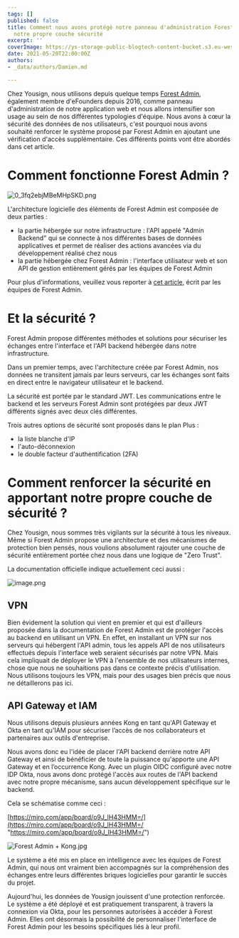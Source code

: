 ```yaml
---
tags: []
published: false
title: Comment nous avons protégé notre panneau d'administration Forest Admin avec
  notre propre couche sécurité
excerpt: ''
coverImage: https://ys-storage-public-blogtech-content-bucket.s3.eu-west-3.amazonaws.com/07-forest-admin@2x.png
date: 2021-05-20T22:00:00Z
authors:
- _data/authors/Damien.md

---
```

Chez Yousign, nous utilisons depuis quelque temps [Forest Admin](https://www.forestadmin.com/), également membre d'eFounders depuis 2016, comme panneau d'administration de notre application web et nous allons intensifier son usage au sein de nos différentes typologies d'équipe. Nous avons à cœur la sécurité des données de nos utilisateurs, c'est pourquoi nous avons souhaité renforcer le système proposé par Forest Admin en ajoutant une vérification d'accès supplémentaire. Ces différents points vont être abordés dans cet article.

# **Comment fonctionne Forest Admin ?**

![0_3fq2ebjMBeMHpSKD.png](https://yousign.slite.com/api/files/L95qSFpD4E/0_3fq2ebjMBeMHpSKD.png)

L'architecture logicielle des éléments de Forest Admin est composée de deux parties :

* la partie hébergée sur notre infrastructure : l'API appelé "Admin Backend" qui se connecte à nos différentes bases de données applicatives et permet de réaliser des actions avancées via du développement réalisé chez nous
* la partie hébergée chez Forest Admin : l'interface utilisateur web et son API de gestion entièrement gérés par les équipes de Forest Admin

Pour plus d'informations, veuillez vous reporter à [cet article](https://medium.com/forest-admin/a-deep-dive-into-forest-admins-architecture-and-its-benefits-for-the-developers-who-trust-it-1d49212fb4b), écrit par les équipes de Forest Admin.

# Et la sécurité ?

Forest Admin propose différentes méthodes et solutions pour sécuriser les échanges entre l'interface et l'API backend hébergée dans notre infrastructure.

Dans un premier temps, avec l'architecture créée par Forest Admin, nos données ne transitent jamais par leurs serveurs, car les échanges sont faits en direct entre le navigateur utilisateur et le backend.

La sécurité est portée par le standard JWT. Les communications entre le backend et les serveurs Forest Admin sont protégées par deux JWT différents signés avec deux clés différentes.

Trois autres options de sécurité sont proposés dans le plan Plus :

* la liste blanche d'IP
* l'auto-déconnexion
* le double facteur d'authentification (2FA)

# Comment renforcer la sécurité en apportant notre propre couche de sécurité ?

Chez Yousign, nous sommes très vigilants sur la sécurité à tous les niveaux. Même si Forest Admin propose une architecture et des mécanismes de protection bien pensés, nous voulions absolument rajouter une couche de sécurité entièrement portée chez nous dans une logique de "Zero Trust".

La documentation officielle indique actuellement ceci aussi :

![image.png](https://yousign.slite.com/api/files/K6yh5s1CnC/image.png)

## VPN

Bien évidement la solution qui vient en premier et qui est d'ailleurs proposée dans la documentation de Forest Admin est de protéger l'accès au backend en utilisant un VPN. En effet, en installant un VPN sur nos serveurs qui hébergent l'API admin, tous les appels API de nos utilisateurs effectués depuis l'interface web seraient sécurisés par notre VPN. Mais cela impliquait de déployer le VPN à l'ensemble de nos utilisateurs internes, chose que nous ne souhaitions pas dans ce contexte précis d'utilisation. Nous utilisons toujours les VPN, mais pour des usages bien précis que nous ne détaillerons pas ici.

## API Gateway et IAM

Nous utilisons depuis plusieurs années Kong en tant qu'API Gateway et Okta en tant qu'IAM pour sécuriser l’accès de nos collaborateurs et partenaires​ aux outils d'entreprise.

Nous avons donc eu l'idée de placer l'API backend derrière notre API Gateway et ainsi de bénéficier de toute la puissance qu'apporte une API Gateway et en l’occurrence Kong. Avec un plugin OIDC configuré avec notre IDP Okta, nous avons donc protégé l'accès aux routes de l'API backend avec notre propre mécanisme, sans aucun développement spécifique sur le backend.

Cela se schématise comme ceci :

[https://miro.com/app/board/o9J_lH43HMM=/](https://miro.com/app/board/o9J_lH43HMM=/ "https://miro.com/app/board/o9J_lH43HMM=/")

![Forest Admin + Kong.jpg](https://yousign.slite.com/api/files/F2Q2G_SS7z/Forest%20Admin%20+%20Kong.jpg)

Le système a été mis en place en intelligence avec les équipes de Forest Admin, qui nous ont vraiment bien accompagnés sur la compréhension des échanges entre leurs différentes briques logicielles pour garantir le succès du projet.

Aujourd'hui, les données de Yousign jouissent d'une protection renforcée. Le système a été déployé et est pratiquement transparent, à travers la connexion via Okta, pour les personnes autorisées à accéder à Forest Admin. Elles ont désormais la possibilité de personnaliser l'interface de Forest Admin pour les besoins spécifiques liés à leur profil.